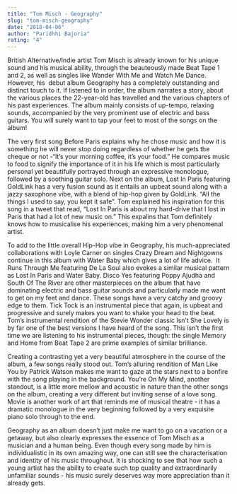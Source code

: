 ```yaml
---
title: "Tom Misch - Geography"
slug: "tom-misch-geography"
date: "2018-04-06"
author: "Paridhhi Bajoria"
rating: "4"
---
```


British Alternative/Indie artist Tom Misch is already known for his unique sound and his musical ability, through the beauteously made Beat Tape 1 and 2, as well as singles like Wander With Me and Watch Me Dance. However, his  debut album Geography has a completely outstanding and distinct touch to it. If listened to in order, the album narrates a story, about the various places the 22-year-old has travelled and the various chapters of his past experiences. The album mainly consists of up-tempo, relaxing sounds, accompanied by the very prominent use of electric and bass guitars. You will surely want to tap your feet to most of the songs on the album!

The very first song Before Paris explains why he chose music and how it is something he will never stop doing regardless of whether he gets the cheque or not -“It’s your morning coffee, it’s your food.” He compares music to food to signify the importance of it in his life which is most particularly personal yet beautifully portrayed through an expressive monologue, followed by a soothing guitar solo. Next on the album, Lost In Paris featuring GoldLink has a very fusion sound as it entails an upbeat sound along with a jazzy saxophone vibe, with a blend of hip-hop given by GoldLink. “All the things I used to say, you kept it safe”. Tom explained his inspiration for this song in a tweet that read, “Lost In Paris is about my hard-drive that I lost in Paris that had a lot of new music on.” This expalins that Tom definitely knows how to musicalise his experiences, making him a very phenomenal artist.

To add to the little overall Hip-Hop vibe in Geography, his much-appreciated collaborations with Loyle Carner on singles Crazy Dream and Nightgowns continue in this album with Water Baby which gives a lot of life advice.  It Runs Through Me featuring De La Soul also evokes a similar musical pattern as Lost In Paris and Water Baby. Disco Yes featuring Poppy Ajudha and South Of The River are other masterpieces on the album that have dominating electric and bass guitar sounds and particularly made me want to get on my feet and dance. These songs have a very catchy and groovy edge to them. Tick Tock is an instrumental piece that again, is upbeat and progressive and surely makes you want to shake your head to the beat. Tom’s instrumental rendition of the Stevie Wonder classic Isn’t She Lovely is by far one of the best versions I have heard of the song. This isn’t the first time we are listening to his instrumental pieces, though: the single Memory and Home from Beat Tape 2 are prime examples of similar brilliance.

Creating a contrasting yet a very beautiful atmosphere in the course of the album, a few songs really stood out. Tom’s alluring rendition of Man Like You by Patrick Watson makes me want to gaze at the stars next to a bonfire with the song playing in the background. You’re On My Mind, another standout, is a little more mellow and acoustic in nature than the other songs on the album, creating a very different but inviting sense of a love song. Movie is another work of art that reminds me of musical theatre - it has a dramatic monologue in the very beginning followed by a very exquisite piano solo through to the end.

Geography as an album doesn’t just make me want to go on a vacation or a getaway, but also clearly expresses the essence of Tom Misch as a musician and a human being. Even though every song made by him is individualistic in its own amazing way, one can still see the characterisation and identity of his music throughout. It is shocking to see that how such a young artist has the ability to create such top quality and extraordinarily unfamiliar sounds - his music surely deserves way more appreciation than it already gets.

